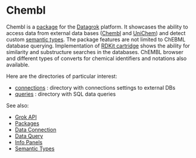 # Chembl

Chembl is a [package](https://datagrok.ai/help/develop/#packages) for the [Datagrok](https://datagrok.ai) platform.
It showcases the ability to access data from external data bases ([Chembl](https://www.ebi.ac.uk/chembl/) and
[UniChem](https://www.ebi.ac.uk/unichem/)) and detect custom
[semantic types](https://datagrok.ai/help/govern/catalog/semantic-types).
The package features are not limited to ChEBML database querying. Implementation of [RDKit cartridge](https://rdkit.org/docs/Cartridge.html) shows the ability for similarity and substructure searches in the databases. ChEMBL browser and different types of converts for chemical identifiers and notations also available.

Here are the directories of particular interest:

* [connections](https://github.com/datagrok-ai/public/tree/master/packages/Chembl/connections)
  : directory with connections settings to external DBs
* [queries](https://github.com/datagrok-ai/public/tree/master/packages/Chembl/queries)
  : directory with SQL data queries

See also:

* [Grok API](https://datagrok.ai/help/develop/packages/js-api)
* [Packages](https://datagrok.ai/help/develop/#packages)
* [Data Connection](https://datagrok.ai/help/access/#data-connection)
* [Data Query](https://datagrok.ai/help/access/#data-query)
* [Info Panels](https://datagrok.ai/help/explore/data-augmentation/info-panels)
* [Semantic Types](https://datagrok.ai/help/govern/catalog/semantic-types)
